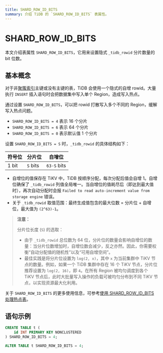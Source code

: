 ```yaml
---
title: SHARD_ROW_ID_BITS
summary: 介绍 TiDB 的 `SHARD_ROW_ID_BITS` 表属性。
---
```


# SHARD_ROW_ID_BITS

本文介绍表属性 `SHARD_ROW_ID_BITS`，它用来设置隐式 `_tidb_rowid` 分片数量的 bit 位数。

## 基本概念

对于非[聚簇索引](/clustered-indexes.md)主键或没有主键的表，TiDB 会使用一个隐式的自增 rowid。大量执行 `INSERT` 插入语句时会把数据集中写入单个 Region，造成写入热点。

通过设置 `SHARD_ROW_ID_BITS`，可以把 rowid 打散写入多个不同的 Region，缓解写入热点问题。

- `SHARD_ROW_ID_BITS = 4` 表示 16 个分片
- `SHARD_ROW_ID_BITS = 6` 表示 64 个分片
- `SHARD_ROW_ID_BITS = 0` 表示默认值 1 个分片

设置 `SHARD_ROW_ID_BITS = S` 时，`_tidb_rowid` 的具体结构如下：

| 符号位 | 分片位 | 自增位       |
|--------|--------|--------------|
| 1 bit | `S` bits | `63-S` bits |

- 自增位的值保存在 TiKV 中，TiDB 按顺序分配，每次分配后值会自增 1。自增位确保了 `_tidb_rowid` 列值全局唯一。当自增位的值耗尽后（即达到最大值时），再次自动分配时会报 `Failed to read auto-increment value from storage engine` 错误。
- 关于 `_tidb_rowid` 取值范围：最终生成值包含的最大位数 = 分片位 + 自增位，最大值为 `(2^63)-1`。

> **注意：**
>
> 分片位长度 (`S`) 的选取：
>
> - 由于 `_tidb_rowid` 总位数为 64 位，分片位的数量会影响自增位的数量：当分片位数增加时，自增位数会减少，反之亦然。因此，你需要权衡“自动分配值的随机性”以及“可用自增空间”。
> - 最佳实践是将分片位设置为 `log(2, x)`，其中 `x` 为当前集群中 TiKV 节点的数量。例如，如果一个 TiDB 集群中存在 16 个 TiKV 节点，分片位推荐设置为 `log(2, 16)`，即 `4`。在所有 Region 被均匀调度到各个 TiKV 节点后，此时大批量写入操作的负载可被均匀分布到不同 TiKV 节点，以实现资源最大化利用。

关于 `SHARD_ROW_ID_BITS` 的更多使用信息，可参考[使用 SHARD_ROW_ID_BITS 处理热点表](/troubleshoot-hot-spot-issues.md#使用-shard_row_id_bits-处理热点表)。

## 语句示例

```sql
CREATE TABLE t (
    id INT PRIMARY KEY NONCLUSTERED
) SHARD_ROW_ID_BITS = 4;
```

```sql
ALTER TABLE t SHARD_ROW_ID_BITS = 4;
```
